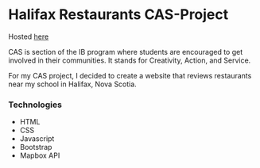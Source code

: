 # Halifax Restaurants CAS-Project

Hosted [here](https://patrzykat.github.io/CAS-Project/)


CAS is section of the IB program where students are encouraged to get involved in their communities. It stands for Creativity, Action, and Service. 

For my CAS project, I decided to create a website that reviews restaurants near my school in Halifax, Nova Scotia.

### Technologies

- HTML
- CSS
- Javascript
- Bootstrap
- Mapbox API
